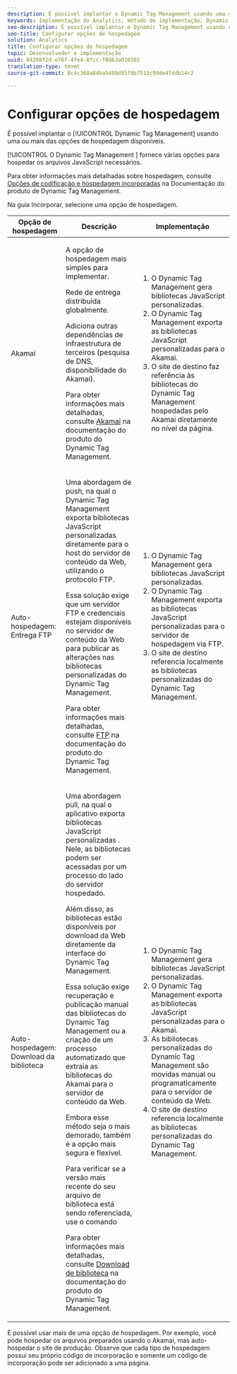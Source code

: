 ```yaml
---
description: É possível implantar o Dynamic Tag Management usando uma ou mais das opções de hospedagem disponíveis.
keywords: Implementação do Analytics, método de implementação, Dynamic Tag Management, dtm, hospedagem, opções de hospedagem, akamai, auto-hospedagem, auto-hospedagem, entrega de ftp, hospedagem de ftp, download de biblioteca
seo-description: É possível implantar o Dynamic Tag Management usando uma ou mais das opções de hospedagem disponíveis.
seo-title: Configurar opções de hospedagem
solution: Analytics
title: Configurar opções de hospedagem
topic: Desenvolvedor e implementação
uuid: 04268f2d-e76f-4fe4-8fcc-f0db3a016502
translation-type: tm+mt
source-git-commit: 8c4c368a84ba5499d85f0b7512c99de47ddb14c2

---
```



# Configurar opções de hospedagem

É possível implantar o [!UICONTROL Dynamic Tag Management] usando uma ou mais das opções de hospedagem disponíveis.

[!UICONTROL O Dynamic Tag Management ] fornece várias opções para hospedar os arquivos JavaScript necessários.

Para obter informações mais detalhadas sobre hospedagem, consulte [Opções de codificação e hospedagem incorporadas](https://marketing.adobe.com/resources/help/en_US/dtm/deployment.html) na Documentação do produto de Dynamic Tag Management.

Na guia Incorporar, selecione uma opção de hospedagem.

<table id="table_229298207DB64838B6F2477DFFAE073F"> 
 <thead> 
  <tr> 
   <th colname="col1" class="entry"> Opção de hospedagem </th> 
   <th colname="col2" class="entry"> Descrição </th> 
   <th colname="col3" class="entry"> Implementação </th> 
  </tr> 
 </thead>
 <tbody> 
  <tr> 
   <td colname="col1"> <p>Akamai </p> </td> 
   <td colname="col2"> <p> A opção de hospedagem mais simples para implementar. </p> <p>Rede de entrega distribuída globalmente. </p> <p>Adiciona outras dependências de infraestrutura de terceiros (pesquisa de DNS, disponibilidade do Akamai). </p> <p>Para obter informações mais detalhadas, consulte <a href="https://marketing.adobe.com/resources/help/en_US/dtm/akamai.html">Akamai</a> na documentação do produto do Dynamic Tag Management. </p> </td> 
   <td colname="col3"> 
    <ol id="ol_EF148EF091A645B3962B084963B3C0B0"> 
     <li id="li_7ECE0C331EEE4907A563D581DF1DFEFE">O Dynamic Tag Management gera bibliotecas JavaScript personalizadas. </li> 
     <li id="li_8E2C858290EF4665B2F45ACAFA121CB3">O Dynamic Tag Management exporta as bibliotecas JavaScript personalizadas para o Akamai. </li> 
     <li id="li_CE88B10B6E844A56BBB8C575A9363BA9">O site de destino faz referência às bibliotecas do Dynamic Tag Management hospedadas pelo Akamai diretamente no nível da página. </li> 
    </ol> </td> 
  </tr> 
  <tr> 
   <td colname="col1"> Auto-hospedagem: Entrega FTP </td> 
   <td colname="col2"> <p>Uma abordagem de <span class="term">push</span>, na qual o Dynamic Tag Management exporta bibliotecas JavaScript personalizadas diretamente para o host do servidor de conteúdo da Web, utilizando o protocolo FTP. </p> <p>Essa solução exige que um servidor FTP e credenciais estejam disponíveis no servidor de conteúdo da Web para publicar as alterações nas bibliotecas personalizadas do Dynamic Tag Management. </p> <p>Para obter informações mais detalhadas, consulte <a href="https://marketing.adobe.com/resources/help/en_US/dtm/deployment_ftp.html">FTP</a> na documentação do produto do Dynamic Tag Management. </p> </td> 
   <td colname="col3"> 
    <ol id="ol_60348F9C991D4F2B9457006B0F98C834"> 
     <li id="li_24A141C3C7074BF9897C022A22CAE78C">O Dynamic Tag Management gera bibliotecas JavaScript personalizadas. </li> 
     <li id="li_E1E0843060F7447E853EA416A0B033BE">O Dynamic Tag Management exporta as bibliotecas JavaScript personalizadas para o servidor de hospedagem via FTP. </li> 
     <li id="li_EAF5D2ABD03B4911A0CFA464AD8791CE">O site de destino referencia localmente as bibliotecas personalizadas do Dynamic Tag Management. </li> 
    </ol> </td> 
  </tr> 
  <tr> 
   <td colname="col1"> Auto-hospedagem: Download da biblioteca </td> 
   <td colname="col2"> <p>Uma abordagem <span class="term">pull</span>, na qual o aplicativo exporta bibliotecas JavaScript personalizadas
     <!-- to Amazon S3-->. Nele, as bibliotecas podem ser acessadas por um processo do lado do servidor hospedado. </p> <p>Além disso, as bibliotecas estão disponíveis por download da Web diretamente da interface do Dynamic Tag Management. </p> <p>Essa solução exige recuperação e publicação manual das bibliotecas do Dynamic Tag Management ou a criação de um processo automatizado que extraia as bibliotecas do Akamai para o servidor de conteúdo da Web. </p> <p>Embora esse método seja o mais demorado, também é a opção mais segura e flexível. </p> <p>Para verificar se a versão mais recente do seu arquivo de biblioteca está sendo referenciada, use o comando </p> <p>Para obter informações mais detalhadas, consulte <a href="https://marketing.adobe.com/resources/help/en_US/dtm/deployment_download.html">Download de biblioteca</a> na documentação do produto do Dynamic Tag Management. </p> </td> 
   <td colname="col3"> 
    <ol id="ol_F40B721306FE473496BD657262DFD585"> 
     <li id="li_4EA4D6B555CE4E9CA476C7550C18C061">O Dynamic Tag Management gera bibliotecas JavaScript personalizadas. </li> 
     <li id="li_BA40EBD7AD1546F29D8A209034D06477">O Dynamic Tag Management exporta as bibliotecas JavaScript personalizadas para o Akamai. </li> 
     <li id="li_E107E69E386A40F3B067F9991C2979AF">As bibliotecas personalizadas do Dynamic Tag Management são movidas manual ou programaticamente para o servidor de conteúdo da Web. </li> 
     <li id="li_0809038453B544168A20CE09D7E5AC59">O site de destino referencia localmente as bibliotecas personalizadas do Dynamic Tag Management. </li> 
    </ol> </td> 
  </tr> 
 </tbody> 
</table>

É possível usar mais de uma opção de hospedagem. Por exemplo, você pode hospedar os arquivos preparados usando o Akamai, mas auto-hospedar o site de produção. Observe que cada tipo de hospedagem possui seu próprio código de incorporação e somente um código de incorporação pode ser adicionado a uma página.
